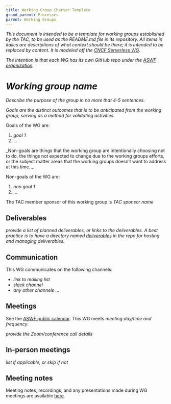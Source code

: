 ```yaml
---
title: Working Group Charter Template
grand_parent: Processes
parent: Working Groups
---
```


_This document is intended to be a template for working groups established by the TAC, to be used as the README.md file in its repository. All items in italics are descriptions of what context should be there; it is intended to be replaced by content. It is modeled off the [CNCF Serverless WG](https://github.com/cncf/wg-serverless)._

_The intention is that each WG has its own GitHub repo under the [ASWF organization](https://github.com/AcademySoftwareFoundation)._

# _Working group name_

_Describe the purpose of the group in no more that 4-5 sentences._

_Goals are the distinct outcomes that is to be anticipated from the working group, serving as a method for validating activities._

Goals of the WG are:

1. _goal 1_
2. ...

_Non-goals are things that the working group are intentionally choosing not to do, the things not expected to change due to the working groups efforts, or the subject matter areas that the working groups doesn’t want to address at this time. _

Non-goals of the WG are:

1. _non goal 1_
2. ...

The TAC member sponsor of this working group is _TAC sponsor name_

## Deliverables

_provide a list of planned deliverables, or links to the deliverables. A best practice is to have a directory named [deliverables](deliverables) in the repo for hosting and managing deliverables._

## Communication

This WG communicates on the following channels:

- _link to mailing list_
- _slack channel_
- _any other channels_
...

## Meetings

See the [ASWF public calendar](https://lists.aswf.io/calendar). This WG meets _meeting day/time and frequency_. 

_provide the Zoom/conference call details_

## In-person meetings

_list if applicable, or skip if not_

## Meeting notes

Meeting notes, recordings, and any presentations made during WG meetings are available [here](meetings).
